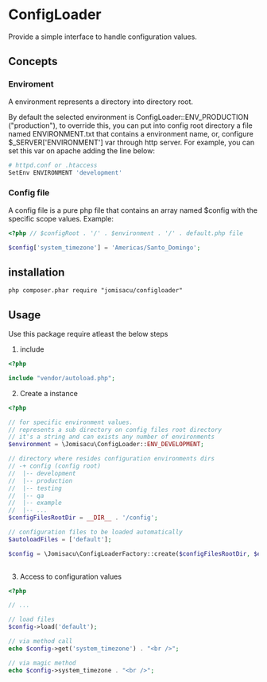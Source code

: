 # ConfigLoader

Provide a simple interface to handle configuration values.

## Concepts

### Enviroment

A environment represents a directory into directory root. 

By default the selected environment is ConfigLoader::ENV_PRODUCTION ("production"), to override this, you can put into config root directory a file named ENVIRONMENT.txt that contains a environment name, or, configure $_SERVER['ENVIRONMENT'] var through http server. For example, you can set this var on apache adding the line below:

```bash
# httpd.conf or .htaccess 
SetEnv ENVIRONMENT 'development'
```

### Config file

A config file is a pure php file that contains an array named $config with the specific scope values. Example:

```php
<?php // $configRoot . '/' . $environment . '/' . default.php file

$config['system_timezone'] = 'Americas/Santo_Domingo';

```

## installation
    php composer.phar require "jomisacu/configloader"

## Usage

Use this package require atleast the below steps

1. include 
```php
<?php

include "vendor/autoload.php";

```

2. Create a instance

```php
<?php

// for specific environment values.
// represents a sub directory on config files root directory
// it's a string and can exists any number of environments
$environment = \Jomisacu\ConfigLoader::ENV_DEVELOPMENT; 

// directory where resides configuration environments dirs
// -+ config (config root)
//	|-- development
//	|-- production
//	|-- testing
//	|-- qa
//	|-- example
//	|-- ... 
$configFilesRootDir = __DIR__ . '/config';

// configuration files to be loaded automatically
$autoloadFiles = ['default'];

$config = \Jomisacu\ConfigLoaderFactory::create($configFilesRootDir, $environment, $autoloadFiles);
   
```

3. Access to configuration values

```php
<?php

// ...

// load files
$config->load('default');

// via method call
echo $config->get('system_timezone') . "<br />";

// via magic method
echo $config->system_timezone . "<br />";

